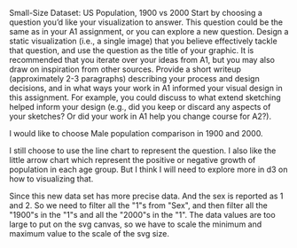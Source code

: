 Small-Size Dataset: US Population, 1900 vs 2000
Start by choosing a question you’d like your visualization to answer. This question could be the same as in your A1 assignment, or you can explore a new question.
Design a static visualization (i.e., a single image) that you believe effectively tackle that question, and use the question as the title of your graphic. It is recommended that you iterate over your ideas from A1, but you may also draw on inspiration from other sources. 
Provide a short writeup (approximately 2-3 paragraphs) describing your process and design decisions, and in what ways your work in A1 informed your visual design in this assignment. For example, you could discuss to what extend sketching helped inform your design (e.g., did you keep or discard any aspects of your sketches? Or did your work in A1 help you change course for A2?).  

I would like to choose Male population comparison in 1900 and 2000. 

I still choose to use the line chart to represent the question. I also like the little arrow chart which represent the positive or negative growth of population in each age group. But I think I will need to explore more in d3 on how to visualizing that. 

Since this new data set has more precise data. And the sex is reported as 1 and 2. So we need to filter all the "1"s from "Sex", and then filter all the "1900"s in the "1"s and all the "2000"s in the "1". 
The data values are too large to put on the svg canvas, so we have to scale the minimum and maximum value to the scale of the svg size. 
